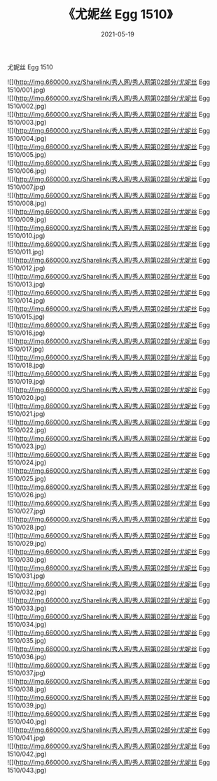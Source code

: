 ﻿---
layout: post
title:  《尤妮丝 Egg 1510》
date:   2021-05-19
img: http://img.660000.xyz/Sharelink/秀人网/秀人网第02部分/尤妮丝 Egg 1510/000.jpg
categories: [美女, 清纯, 唯美]
---

尤妮丝 Egg 1510

  ![](http://img.660000.xyz/Sharelink/秀人网/秀人网第02部分/尤妮丝 Egg 1510/001.jpg) <br> ![](http://img.660000.xyz/Sharelink/秀人网/秀人网第02部分/尤妮丝 Egg 1510/002.jpg) <br> ![](http://img.660000.xyz/Sharelink/秀人网/秀人网第02部分/尤妮丝 Egg 1510/003.jpg) <br> ![](http://img.660000.xyz/Sharelink/秀人网/秀人网第02部分/尤妮丝 Egg 1510/004.jpg) <br> ![](http://img.660000.xyz/Sharelink/秀人网/秀人网第02部分/尤妮丝 Egg 1510/005.jpg) <br> ![](http://img.660000.xyz/Sharelink/秀人网/秀人网第02部分/尤妮丝 Egg 1510/006.jpg) <br> ![](http://img.660000.xyz/Sharelink/秀人网/秀人网第02部分/尤妮丝 Egg 1510/007.jpg) <br> ![](http://img.660000.xyz/Sharelink/秀人网/秀人网第02部分/尤妮丝 Egg 1510/008.jpg) <br> ![](http://img.660000.xyz/Sharelink/秀人网/秀人网第02部分/尤妮丝 Egg 1510/009.jpg) <br> ![](http://img.660000.xyz/Sharelink/秀人网/秀人网第02部分/尤妮丝 Egg 1510/010.jpg) <br> ![](http://img.660000.xyz/Sharelink/秀人网/秀人网第02部分/尤妮丝 Egg 1510/011.jpg) <br> ![](http://img.660000.xyz/Sharelink/秀人网/秀人网第02部分/尤妮丝 Egg 1510/012.jpg) <br> ![](http://img.660000.xyz/Sharelink/秀人网/秀人网第02部分/尤妮丝 Egg 1510/013.jpg) <br> ![](http://img.660000.xyz/Sharelink/秀人网/秀人网第02部分/尤妮丝 Egg 1510/014.jpg) <br> ![](http://img.660000.xyz/Sharelink/秀人网/秀人网第02部分/尤妮丝 Egg 1510/015.jpg) <br> ![](http://img.660000.xyz/Sharelink/秀人网/秀人网第02部分/尤妮丝 Egg 1510/016.jpg) <br> ![](http://img.660000.xyz/Sharelink/秀人网/秀人网第02部分/尤妮丝 Egg 1510/017.jpg) <br> ![](http://img.660000.xyz/Sharelink/秀人网/秀人网第02部分/尤妮丝 Egg 1510/018.jpg) <br> ![](http://img.660000.xyz/Sharelink/秀人网/秀人网第02部分/尤妮丝 Egg 1510/019.jpg) <br> ![](http://img.660000.xyz/Sharelink/秀人网/秀人网第02部分/尤妮丝 Egg 1510/020.jpg) <br> ![](http://img.660000.xyz/Sharelink/秀人网/秀人网第02部分/尤妮丝 Egg 1510/021.jpg) <br> ![](http://img.660000.xyz/Sharelink/秀人网/秀人网第02部分/尤妮丝 Egg 1510/022.jpg) <br> ![](http://img.660000.xyz/Sharelink/秀人网/秀人网第02部分/尤妮丝 Egg 1510/023.jpg) <br> ![](http://img.660000.xyz/Sharelink/秀人网/秀人网第02部分/尤妮丝 Egg 1510/024.jpg) <br> ![](http://img.660000.xyz/Sharelink/秀人网/秀人网第02部分/尤妮丝 Egg 1510/025.jpg) <br> ![](http://img.660000.xyz/Sharelink/秀人网/秀人网第02部分/尤妮丝 Egg 1510/026.jpg) <br> ![](http://img.660000.xyz/Sharelink/秀人网/秀人网第02部分/尤妮丝 Egg 1510/027.jpg) <br> ![](http://img.660000.xyz/Sharelink/秀人网/秀人网第02部分/尤妮丝 Egg 1510/028.jpg) <br> ![](http://img.660000.xyz/Sharelink/秀人网/秀人网第02部分/尤妮丝 Egg 1510/029.jpg) <br> ![](http://img.660000.xyz/Sharelink/秀人网/秀人网第02部分/尤妮丝 Egg 1510/030.jpg) <br> ![](http://img.660000.xyz/Sharelink/秀人网/秀人网第02部分/尤妮丝 Egg 1510/031.jpg) <br> ![](http://img.660000.xyz/Sharelink/秀人网/秀人网第02部分/尤妮丝 Egg 1510/032.jpg) <br> ![](http://img.660000.xyz/Sharelink/秀人网/秀人网第02部分/尤妮丝 Egg 1510/033.jpg) <br> ![](http://img.660000.xyz/Sharelink/秀人网/秀人网第02部分/尤妮丝 Egg 1510/034.jpg) <br> ![](http://img.660000.xyz/Sharelink/秀人网/秀人网第02部分/尤妮丝 Egg 1510/035.jpg) <br> ![](http://img.660000.xyz/Sharelink/秀人网/秀人网第02部分/尤妮丝 Egg 1510/036.jpg) <br> ![](http://img.660000.xyz/Sharelink/秀人网/秀人网第02部分/尤妮丝 Egg 1510/037.jpg) <br> ![](http://img.660000.xyz/Sharelink/秀人网/秀人网第02部分/尤妮丝 Egg 1510/038.jpg) <br> ![](http://img.660000.xyz/Sharelink/秀人网/秀人网第02部分/尤妮丝 Egg 1510/039.jpg) <br> ![](http://img.660000.xyz/Sharelink/秀人网/秀人网第02部分/尤妮丝 Egg 1510/040.jpg) <br> ![](http://img.660000.xyz/Sharelink/秀人网/秀人网第02部分/尤妮丝 Egg 1510/041.jpg) <br> ![](http://img.660000.xyz/Sharelink/秀人网/秀人网第02部分/尤妮丝 Egg 1510/042.jpg) <br> ![](http://img.660000.xyz/Sharelink/秀人网/秀人网第02部分/尤妮丝 Egg 1510/043.jpg) <br>